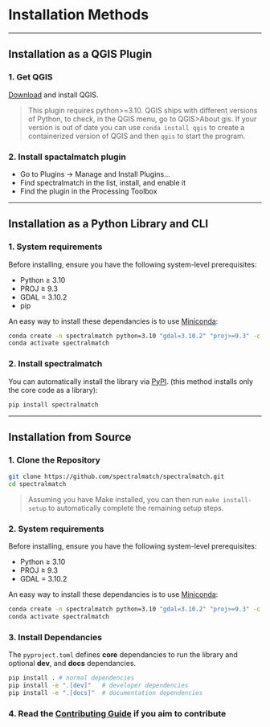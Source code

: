 # Installation Methods

---

## Installation as a QGIS Plugin
### 1. Get QGIS
[Download](https://qgis.org/download/) and install QGIS.
> This plugin requires python>=3.10. QGIS ships with different versions of Python, to check, in the QGIS menu, go to QGIS>About gis. If your version is out of date you can use `conda install qgis` to create a containerized version of QGIS and then `qgis` to start the program.
### 2. Install spactalmatch plugin
- Go to Plugins → Manage and Install Plugins…
- Find spectralmatch in the list, install, and enable it
- Find the plugin in the Processing Toolbox

---

## Installation as a Python Library and CLI

### 1. System requirements
Before installing, ensure you have the following system-level prerequisites:

- Python ≥ 3.10
- PROJ ≥ 9.3
- GDAL = 3.10.2
- pip

An easy way to install these dependancies is to use [Miniconda](https://www.anaconda.com/docs/getting-started/miniconda/install#quickstart-install-instructions):
```bash
conda create -n spectralmatch python=3.10 "gdal=3.10.2" "proj>=9.3" -c conda-forge
conda activate spectralmatch
```

### 2. Install spectralmatch

You can automatically install the library via [PyPI](https://pypi.org/). (this method installs only the core code as a library):

```bash
pip install spectralmatch
```

---

## Installation from Source

### 1. Clone the Repository
```bash
git clone https://github.com/spectralmatch/spectralmatch.git
cd spectralmatch
```

> Assuming you have Make installed, you can then run `make install-setup` to automatically complete the remaining setup steps.

### 2. System requirements
Before installing, ensure you have the following system-level prerequisites:

- Python ≥ 3.10
- PROJ ≥ 9.3
- GDAL = 3.10.2

An easy way to install these dependancies is to use [Miniconda](https://www.anaconda.com/docs/getting-started/miniconda/install#quickstart-install-instructions):
```bash
conda create -n spectralmatch python=3.10 "gdal=3.10.2" "proj>=9.3" -c conda-forge
conda activate spectralmatch
```

### 3. Install Dependancies
The `pyproject.toml` defines **core** dependancies to run the library and optional **dev**, and **docs** dependancies.

```bash
pip install . # normal dependencies
pip install -e ".[dev]"   # developer dependencies
pip install -e ".[docs]"  # documentation dependencies
```

### 4. Read the [Contributing Guide](https://spectralmatch.github.io/spectralmatch/contributing/) if you aim to contribute
